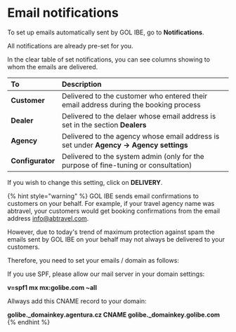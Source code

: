 # Email notifications

To set up emails automatically sent by GOL IBE, go to **Notifications**.

All notifications are already pre-set for you.

In the clear table of set notifications, you can see columns showing to whom the emails are delivered.

| **To** | Description |
| :--- | :--- |
| **Customer** | Delivered to the customer who entered their email address during the booking process |
| **Dealer** | Delivered to the delaer whose email address is set in the section **Dealers** |
| **Agency** | Delivered to the agency whose email address is set under **Agency -&gt; Agency settings** |
| **Configurator** | Delivered to the system admin \(only for the purpose of fine-tuning or consultation\) |

If you wish to change this setting, click on **DELIVERY**.

{% hint style="warning" %}
GOL IBE sends email confirmations to customers on your behalf. For example, if your travel agency name was abtravel, your customers would get booking confirmations from the email address info@abtravel.com.

However, due to today's trend of maximum protection against spam the emails sent by GOL IBE on your behalf may not always be delivered to your customers.

Therefore, you need to set your emails / domain as follows:

If you use SPF, please allow our mail server in your domain settings:

**v=spf1 mx mx:golibe.com ~all**

Allways add this CNAME record to your domain:

**golibe.\_domainkey.agentura.cz CNAME golibe.\_domainkey.golibe.com**
{% endhint %}

